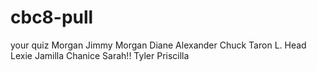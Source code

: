 # cbc8-pull

your quiz
Morgan
Jimmy
Morgan 
Diane Alexander
Chuck
Taron L. Head
Lexie
Jamilla
Chanice
Sarah!!
Tyler
Priscilla
